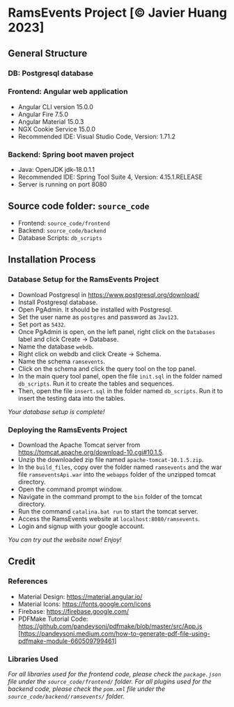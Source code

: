 # RamsEvents Project [&copy; Javier Huang 2023]

## General Structure

### DB: Postgresql database

### Frontend: Angular web application

- Angular CLI version 15.0.0
- Angular Fire 7.5.0
- Angular Material 15.0.3
- NGX Cookie Service 15.0.0
- Recommended IDE: Visual Studio Code, Version: 1.71.2

### Backend: Spring boot maven project

- Java: OpenJDK jdk-18.0.1.1
- Recommended IDE: Spring Tool Suite 4, Version: 4.15.1.RELEASE
- Server is running on port 8080



## Source code folder: `source_code`

- Frontend: `source_code/frontend`
- Backend: `source_code/backend`
- Database Scripts: `db_scripts`



## Installation Process

### Database Setup for the RamsEvents Project

- Download Postgresql in https://www.postgresql.org/download/
- Install Postgresql database.
- Open PgAdmin. It should be installed with Postgresql.
- Set the user name as `postgres` and password as `Jav123`.
- Set port as `5432`.
- Once PgAdmin is open, on the left panel, right click on the `Databases` label and click Create -> Database.
- Name the database `webdb`.
- Right click on webdb and click Create -> Schema.
- Name the schema `ramsevents`.
- Click on the schema and click the query tool on the top panel.
- In the main query tool panel, open the file `init.sql` in the folder named `db_scripts`. Run it to create the tables and sequences.
- Then, open the file `insert.sql` in the folder named `db_scripts`. Run it to insert the testing data into the tables.

*Your database setup is complete!*

### Deploying the RamsEvents Project

- Download the Apache Tomcat server from https://tomcat.apache.org/download-10.cgi#10.1.5.
- Unzip the downloaded zip file named `apache-tomcat-10.1.5.zip`.
- In the `build_files`, copy over the folder named `ramsevents` and the war file `ramseventsApi.war` into the `webapps` folder of the unzipped tomcat directory.
- Open the command prompt window.
- Navigate in the command prompt to the `bin` folder of the tomcat directory.
- Run the command `catalina.bat run` to start the tomcat server.
- Access the RamsEvents website at `localhost:8080/ramsevents`.
- Login and signup with your google account.

*You can try out the website now! Enjoy!*



## Credit

### References

- Material Design: https://material.angular.io/
- Material Icons: https://fonts.google.com/icons
- Firebase: https://firebase.google.com/
- PDFMake Tutorial Code: https://github.com/pandeysoni/pdfmake/blob/master/src/App.js [https://pandeysoni.medium.com/how-to-generate-pdf-file-using-pdfmake-module-660509799461]

### Libraries Used

*For all libraries used for the frontend code, please check the `package.json` file under the `source_code/frontend/` folder.*
*For all plugins used for the backend code, please check the `pom.xml` file under the `source_code/backend/ramsevents/` folder.*
